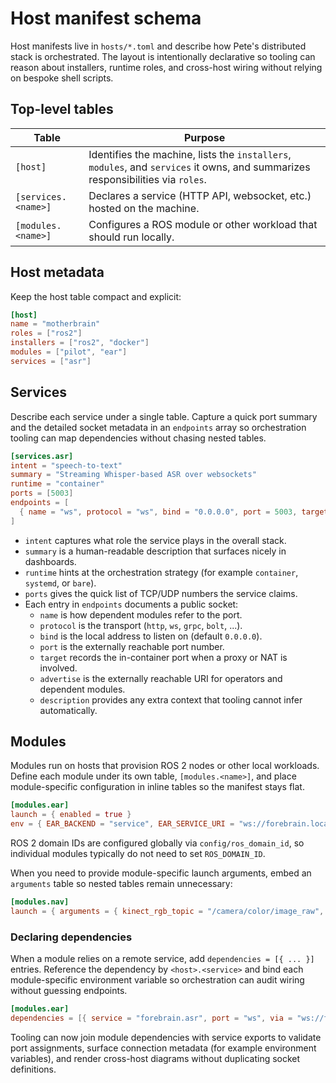 # Host manifest schema

Host manifests live in `hosts/*.toml` and describe how Pete's distributed stack
is orchestrated. The layout is intentionally declarative so tooling can reason
about installers, runtime roles, and cross-host wiring without relying on
bespoke shell scripts.

## Top-level tables

| Table | Purpose |
| ----- | ------- |
| `[host]` | Identifies the machine, lists the `installers`, `modules`, and `services` it owns, and summarizes responsibilities via `roles`. |
| `[services.<name>]` | Declares a service (HTTP API, websocket, etc.) hosted on the machine. |
| `[modules.<name>]` | Configures a ROS module or other workload that should run locally. |

## Host metadata

Keep the host table compact and explicit:

```toml
[host]
name = "motherbrain"
roles = ["ros2"]
installers = ["ros2", "docker"]
modules = ["pilot", "ear"]
services = ["asr"]
```

## Services

Describe each service under a single table. Capture a quick port summary and
the detailed socket metadata in an `endpoints` array so orchestration tooling
can map dependencies without chasing nested tables.

```toml
[services.asr]
intent = "speech-to-text"
summary = "Streaming Whisper-based ASR over websockets"
runtime = "container"
ports = [5003]
endpoints = [
  { name = "ws", protocol = "ws", bind = "0.0.0.0", port = 5003, target = 5003, advertise = "ws://forebrain.local:5003/asr", description = "Websocket endpoint consumed by motherbrain.ear" },
]
```

- `intent` captures what role the service plays in the overall stack.
- `summary` is a human-readable description that surfaces nicely in dashboards.
- `runtime` hints at the orchestration strategy (for example `container`,
  `systemd`, or `bare`).
- `ports` gives the quick list of TCP/UDP numbers the service claims.
- Each entry in `endpoints` documents a public socket:
  - `name` is how dependent modules refer to the port.
  - `protocol` is the transport (`http`, `ws`, `grpc`, `bolt`, ...).
  - `bind` is the local address to listen on (default `0.0.0.0`).
  - `port` is the externally reachable port number.
  - `target` records the in-container port when a proxy or NAT is involved.
  - `advertise` is the externally reachable URI for operators and dependent
    modules.
  - `description` provides any extra context that tooling cannot infer
    automatically.

## Modules

Modules run on hosts that provision ROS 2 nodes or other local workloads. Define
each module under its own table, `[modules.<name>]`, and place module-specific
configuration in inline tables so the manifest stays flat.

```toml
[modules.ear]
launch = { enabled = true }
env = { EAR_BACKEND = "service", EAR_SERVICE_URI = "ws://forebrain.local:5003/asr" }
```

ROS 2 domain IDs are configured globally via `config/ros_domain_id`, so individual modules typically do not need to set `ROS_DOMAIN_ID`.

When you need to provide module-specific launch arguments, embed an `arguments`
table so nested tables remain unnecessary:

```toml
[modules.nav]
launch = { arguments = { kinect_rgb_topic = "/camera/color/image_raw", kinect_depth_topic = "/camera/depth/image_rect_raw", camera_frame = "camera_link" } }
```

### Declaring dependencies

When a module relies on a remote service, add `dependencies = [{ ... }]` entries.
Reference the dependency by `<host>.<service>` and bind each module-specific
environment variable so orchestration can audit wiring without guessing
endpoints.

```toml
[modules.ear]
dependencies = [{ service = "forebrain.asr", port = "ws", via = "ws://forebrain.local:5003/asr", bind_env = "EAR_SERVICE_URI", summary = "Consumes Whisper websocket for speech recognition" }]
```

Tooling can now join module dependencies with service exports to validate port
assignments, surface connection metadata (for example environment variables),
and render cross-host diagrams without duplicating socket definitions.
